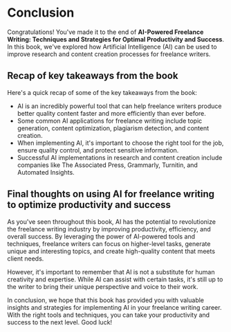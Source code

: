 # Conclusion

Congratulations! You've made it to the end of **AI-Powered Freelance Writing: Techniques and Strategies for Optimal Productivity and Success**. In this book, we've explored how Artificial Intelligence (AI) can be used to improve research and content creation processes for freelance writers.

Recap of key takeaways from the book
------------------------------------

Here's a quick recap of some of the key takeaways from the book:

* AI is an incredibly powerful tool that can help freelance writers produce better quality content faster and more efficiently than ever before.
* Some common AI applications for freelance writing include topic generation, content optimization, plagiarism detection, and content creation.
* When implementing AI, it's important to choose the right tool for the job, ensure quality control, and protect sensitive information.
* Successful AI implementations in research and content creation include companies like The Associated Press, Grammarly, Turnitin, and Automated Insights.

Final thoughts on using AI for freelance writing to optimize productivity and success
-------------------------------------------------------------------------------------

As you've seen throughout this book, AI has the potential to revolutionize the freelance writing industry by improving productivity, efficiency, and overall success. By leveraging the power of AI-powered tools and techniques, freelance writers can focus on higher-level tasks, generate unique and interesting topics, and create high-quality content that meets client needs.

However, it's important to remember that AI is not a substitute for human creativity and expertise. While AI can assist with certain tasks, it's still up to the writer to bring their unique perspective and voice to their work.

In conclusion, we hope that this book has provided you with valuable insights and strategies for implementing AI in your freelance writing career. With the right tools and techniques, you can take your productivity and success to the next level. Good luck!